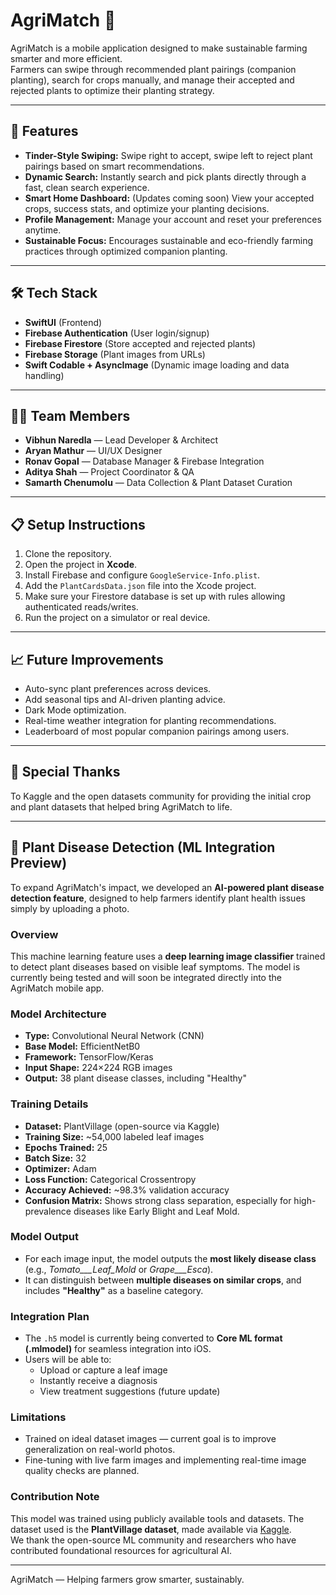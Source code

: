# AgriMatch 🌱

AgriMatch is a mobile application designed to make sustainable farming smarter and more efficient.  
Farmers can swipe through recommended plant pairings (companion planting), search for crops manually, and manage their accepted and rejected plants to optimize their planting strategy.

---

## 🚀 Features

- **Tinder-Style Swiping:** Swipe right to accept, swipe left to reject plant pairings based on smart recommendations.
- **Dynamic Search:** Instantly search and pick plants directly through a fast, clean search experience.
- **Smart Home Dashboard:** (Updates coming soon) View your accepted crops, success stats, and optimize your planting decisions.
- **Profile Management:** Manage your account and reset your preferences anytime.
- **Sustainable Focus:** Encourages sustainable and eco-friendly farming practices through optimized companion planting.

---

## 🛠 Tech Stack

- **SwiftUI** (Frontend)
- **Firebase Authentication** (User login/signup)
- **Firebase Firestore** (Store accepted and rejected plants)
- **Firebase Storage** (Plant images from URLs)
- **Swift Codable + AsyncImage** (Dynamic image loading and data handling)

---

## 👨‍💻 Team Members

- **Vibhun Naredla** — Lead Developer & Architect  
- **Aryan Mathur** — UI/UX Designer  
- **Ronav Gopal** — Database Manager & Firebase Integration  
- **Aditya Shah** — Project Coordinator & QA  
- **Samarth Chenumolu** — Data Collection & Plant Dataset Curation

---

## 📋 Setup Instructions

1. Clone the repository.
2. Open the project in **Xcode**.
3. Install Firebase and configure `GoogleService-Info.plist`.
4. Add the `PlantCardsData.json` file into the Xcode project.
5. Make sure your Firestore database is set up with rules allowing authenticated reads/writes.
6. Run the project on a simulator or real device.

---

## 📈 Future Improvements

- Auto-sync plant preferences across devices.
- Add seasonal tips and AI-driven planting advice.
- Dark Mode optimization.
- Real-time weather integration for planting recommendations.
- Leaderboard of most popular companion pairings among users.

---

## 🧠 Special Thanks
To Kaggle and the open datasets community for providing the initial crop and plant datasets that helped bring AgriMatch to life.

---

## 🤖 Plant Disease Detection (ML Integration Preview)

To expand AgriMatch's impact, we developed an **AI-powered plant disease detection feature**, designed to help farmers identify plant health issues simply by uploading a photo.

### Overview
This machine learning feature uses a **deep learning image classifier** trained to detect plant diseases based on visible leaf symptoms. The model is currently being tested and will soon be integrated directly into the AgriMatch mobile app.

### Model Architecture
- **Type:** Convolutional Neural Network (CNN)
- **Base Model:** EfficientNetB0
- **Framework:** TensorFlow/Keras
- **Input Shape:** 224×224 RGB images
- **Output:** 38 plant disease classes, including "Healthy"

### Training Details
- **Dataset:** PlantVillage (open-source via Kaggle)  
- **Training Size:** ~54,000 labeled leaf images  
- **Epochs Trained:** 25  
- **Batch Size:** 32  
- **Optimizer:** Adam  
- **Loss Function:** Categorical Crossentropy  
- **Accuracy Achieved:** ~98.3% validation accuracy  
- **Confusion Matrix:** Shows strong class separation, especially for high-prevalence diseases like Early Blight and Leaf Mold.

### Model Output
- For each image input, the model outputs the **most likely disease class** (e.g., *Tomato___Leaf_Mold* or *Grape___Esca*).
- It can distinguish between **multiple diseases on similar crops**, and includes **"Healthy"** as a baseline category.

### Integration Plan
- The `.h5` model is currently being converted to **Core ML format (.mlmodel)** for seamless integration into iOS.
- Users will be able to:
  - Upload or capture a leaf image
  - Instantly receive a diagnosis
  - View treatment suggestions (future update)

### Limitations
- Trained on ideal dataset images — current goal is to improve generalization on real-world photos.
- Fine-tuning with live farm images and implementing real-time image quality checks are planned.

### Contribution Note
This model was trained using publicly available tools and datasets. The dataset used is the **PlantVillage dataset**, made available via [Kaggle](https://www.kaggle.com/datasets/emmarex/plantdisease).  
We thank the open-source ML community and researchers who have contributed foundational resources for agricultural AI.

---

AgriMatch — Helping farmers grow smarter, sustainably.
